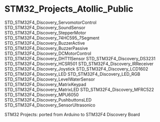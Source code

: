 # STM32_Projects_Atollic_Public

STD_STM32F4_Discovery_ServomotorControl
STD_STM32F4_Discovery_SoundSensor
STD_STM32F4_Discovery_StepperMotor
STD_STM32F4_Discovery_74HC595_7Segment
STD_STM32F4_Discovery_BuzzerActive
STD_STM32F4_Discovery_BuzzerPassive
STD_STM32F4_Discovery_DCMotorControl
STD_STM32F4_Discovery_DHT11Sensor
STD_STM32F4_Discovery_DS3231
STD_STM32F4_Discovery_HCSR501
STD_STM32F4_Discovery_IRReceiver
STD_STM32F4_Discovery_Joystick
STD_STM32F4_Discovery_LCD1602
STD_STM32F4_Discovery_LED
STD_STM32F4_Discovery_LED_RGB
STD_STM32F4_Discovery_LevelWaterSensor
STD_STM32F4_Discovery_MatrixKeypad
STD_STM32F4_Discovery_MatrixLED
STD_STM32F4_Discovery_MFRC522
STD_STM32F4_Discovery_MPU6050
STD_STM32F4_Discovery_PushbuttonsLED
STD_STM32F4_Discovery_SensorUltrasonico

STM32 Projects: ported from Arduino to STM32F4 Discovery Board